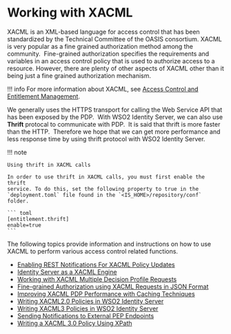 # Working with XACML

XACML is an XML-based language for access control that has been
standardized by the Technical Committee of the OASIS consortium. XACML
is very popular as a fine grained authorization method among the
community.  Fine-grained authorization specifies the requirements and
variables in an access control policy that is used to authorize access
to a resource. However, there are plenty of other aspects of XACML other
than it being just a fine grained authorization mechanism.

!!! info
    For more information about XACML, see [Access Control and Entitlement
    Management](../../get-started/access-control-and-entitlement-management#introducing-xacml).

We generally uses the HTTPS transport for calling the Web Service API
that has been exposed by the PDP.  With WSO2 Identity Server, we can
also use **Thrift** protocal to communicate with PDP.  It is said that
thrift is more faster than the HTTP.  Therefore we hope that we can get
more performance and less response time by using thrift protocol with
WSO2 Identity Server.

  

!!! note
    
    Using thrift in XACML calls
    
    In order to use thrift in XACML calls, you must first enable the thrift
    service. To do this, set the following property to true in the `deployment.toml` file found in the `<IS_HOME>/repository/conf` folder.
    
    ``` toml
    [entitlement.thrift] 
    enable=true
    ```
    

The following topics provide information and instructions on how to use
XACML to perform various access control related functions.

-   [Enabling REST Notifications For XACML Policy
    Updates](../../learn/enabling-rest-notifications-for-xacml-policy-updates)
-   [Identity Server as a XACML
    Engine](../../learn/identity-server-as-an-xacml-engine)
-   [Working with XACML Multiple Decision Profile
    Requests](../../learn/working-with-xacml-multiple-decision-profile-requests)
-   [Fine-grained Authorization using XACML Requests in JSON
    Format](../../learn/fine-grained-authorization-using-xacml-requests-in-json-format)
-   [Improving XACML PDP Performance with Caching
    Techniques](../../learn/improving-xacml-pdp-performance-with-caching-techniques)
-   [Writing XACML2.0 Policies in WSO2 Identity
    Server](../../learn/writing-xacml2.0-policies-in-wso2-identity-server)
-   [Writing XACML3 Policies in WSO2 Identity
    Server](../../learn/introduction-to-xacml-3.0-policies)
-   [Sending Notifications to External PEP
    Endpoints](../../learn/sending-notifications-to-external-pep-endpoints)
-   [Writing a XACML 3.0 Policy Using
    XPath](../../learn/writing-a-xacml-3.0-policy-using-xpath)
